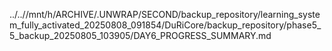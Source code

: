 ../..//mnt/h/ARCHIVE/.UNWRAP/SECOND/backup_repository/learning_system_fully_activated_20250808_091854/DuRiCore/backup_repository/phase5_5_backup_20250805_103905/DAY6_PROGRESS_SUMMARY.md